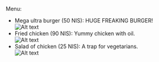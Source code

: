 Menu:

* Mega ultra burger (50 NIS): HUGE FREAKING BURGER!  
![Alt text](https://upload.wikimedia.org/wikipedia/commons/thumb/9/9a/Big_Mac_hamburger.jpg/220px-Big_Mac_hamburger.jpg "Optional title")
* Fried chicken (90 NIS): Yummy chicken with oil.  
![Alt text](http://food.fnr.sndimg.com/content/dam/images/food/fullset/2009/5/27/0/0125629_03_chicken-in-skillet_s4x3.jpg.rend.hgtvcom.616.462.suffix/1371589386937.jpeg "Optional title")
* Salad of chicken (25 NIS): A trap for vegetarians.  
![Alt text](http://www.simplyrecipes.com/wp-content/uploads/2012/06/chicken-salad-square-a-1800.jpg "Optional title")
